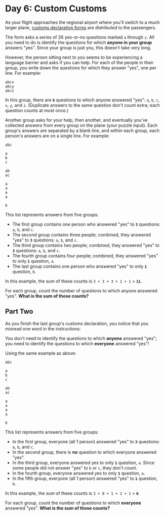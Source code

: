 # Day 6: Custom Customs

As your flight approaches the regional airport where you'll switch to a much
larger plane, [customs declaration
forms](https://en.wikipedia.org/wiki/Customs_declaration) are distributed to the
passengers.

The form asks a series of 26 yes-or-no questions marked `a` through `z`. All you
need to do is identify the questions for which **anyone in your group** answers
"yes". Since your group is just you, this doesn't take very long.

However, the person sitting next to you seems to be experiencing a language
barrier and asks if you can help. For each of the people in their group, you
write down the questions for which they answer "yes", one per line. For example:

    abcx
    abcy
    abcz

In this group, there are **`6`** questions to which anyone answered "yes": `a`,
`b`, `c`, `x`, `y`, and `z`. (Duplicate answers to the same question don't count
extra; each question counts at most once.)

Another group asks for your help, then another, and eventually you've collected
answers from every group on the plane (your puzzle input). Each group's answers
are separated by a blank line, and within each group, each person's answers are
on a single line. For example:

    abc

    a
    b
    c

    ab
    ac

    a
    a
    a
    a

    b

This list represents answers from five groups:

- The first group contains one person who answered "yes" to **`3`** questions:
  `a`, `b`, and `c`.
- The second group contains three people; combined, they answered "yes" to
  **`3`** questions: `a`, `b`, and `c`.
- The third group contains two people; combined, they answered "yes" to **`3`**
  questions: `a`, `b`, and `c`.
- The fourth group contains four people; combined, they answered "yes" to only
  **`1`** question, `a`.
- The last group contains one person who answered "yes" to only **`1`**
  question, `b`.

In this example, the sum of these counts is `3 + 3 + 3 + 1 + 1` = **`11`**.

For each group, count the number of questions to which anyone answered "yes".
**What is the sum of those counts?**

## Part Two

As you finish the last group's customs declaration, you notice that you misread
one word in the instructions:

You don't need to identify the questions to which **anyone** answered "yes"; you
need to identify the questions to which **everyone** answered "yes"!

Using the same example as above:

    abc

    a
    b
    c

    ab
    ac

    a
    a
    a
    a

    b

This list represents answers from five groups:

- In the first group, everyone (all 1 person) answered "yes" to **`3`**
  questions: `a`, `b`, and `c`.
- In the second group, there is **no** question to which everyone answered
  "yes".
- In the third group, everyone answered yes to only **`1`** question, `a`. Since
  some people did not answer "yes" to `b` or `c`, they don't count.
- In the fourth group, everyone answered yes to only **`1`** question, `a`.
- In the fifth group, everyone (all 1 person) answered "yes" to **`1`**
  question, `b`.

In this example, the sum of these counts is `3 + 0 + 1 + 1 + 1` = **`6`**.

For each group, count the number of questions to which **everyone** answered
"yes". **What is the sum of those counts?**

